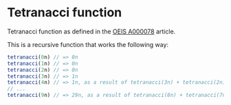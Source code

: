 # Tetranacci function

Tetranacci function as defined in the [OEIS A000078](https://oeis.org/A000078)
article.

This is a recursive function that works the following way:

```js
tetranacci(0n) // => 0n
tetranacci(1n) // => 0n
tetranacci(2n) // => 0n
tetranacci(3n) // => 1n
tetranacci(4n) // => 1n, as a result of tetranacci(3n) + tetranacci(2n) + tetranacci(1n) + tetranacci(0n)
// ...
tetranacci(9n) // => 29n, as a result of tetranacci(8n) + tetranacci(7n) + tetranacci(6n) + tetranacci(5n)
```
